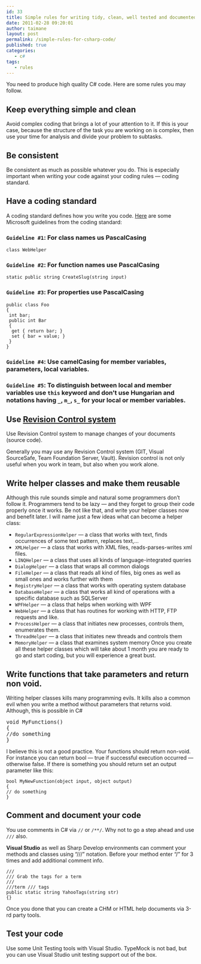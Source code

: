 ```yaml
---
id: 33
title: Simple rules for writing tidy, clean, well tested and documented C# code
date: 2011-02-28 09:20:01
author: taimane
layout: post
permalink: /simple-rules-for-csharp-code/
published: true
categories:
   - c#
tags:
   - rules
---
```

You need to produce high quality C# code. Here are some rules you may follow.

## Keep everything simple and clean 

Avoid complex coding that brings a lot of your attention to it. If this is your case, because the structure of the task you are working on is complex, then use your time for analysis and divide your problem to subtasks.

## Be consistent

Be consistent as much as possible whatever you do. This is especially important when writing your code against your coding rules — coding standard.

## Have a coding standard

A coding standard defines how you write you code. <a href="http://blogs.msdn.com/brada/articles/361363.aspx">Here</a> are some Microsoft guidelines from the coding standard:

### `Guideline #1`: For class names us PascalCasing
```
class WebHelper
```
### `Guideline #2`: For function names use PascalCasing
```
static public string CreateSlug(string input)
```

### `Guideline #3`: For properties use PascalCasing
```
public class Foo
{
 int bar;
 public int Bar 
 {
  get { return bar; }
  set { bar = value; }
 }
}
```

### `Guideline #4`: Use camelCasing for member variables, parameters, local variables.

### `Guideline #5`: To distinguish between local and member variables use `this` keyword and don't use Hungarian and notations having `_`, `m_`, `s_` for your local or member variables.

## Use <a href="http://en.wikipedia.org/wiki/Revision_control">Revision Control system</a>

Use Revision Control system to manage changes of your documents (source code).

Generally you may use any Revision Control system (GIT, Visual SourceSafe, Team Foundation Server, Vault).
Revision control is not only useful when you work in team, but also when you work alone.

## Write helper classes and make them reusable

Although this rule sounds simple and natural some programmers don’t follow it. Programmers tend to be lazy — and they forget to group their code properly once it works.
Be not like that, and write your helper classes now and benefit later.
I will name just a few ideas what can become a helper class:
* `RegularExpressionHelper` — a class that works with text, finds occurrences of some text pattern, replaces text,…
* `XMLHelper` — a class that works with XML files, reads-parses-writes xml files.
* `LINQHelper` — a class that uses all kinds of language-integrated queries
* `DialogHelper` — a class that wraps all common dialogs
* `FileHelper` — a class that reads all kind of files, big ones as well as small ones and works further with them
* `RegistryHelper` — a class that works with operating system database
* `DatabaseHelper` — a class that works all kind of operations with a specific database such as SQLServer
* `WPFHelper` — a class that helps when working with WPF
* `WebHelper` — a class that has routines for working with HTTP, FTP requests and like.
* `ProcessHelper` — a class that initiates new processes, controls them, enumerates them.
* `ThreadHelper` — a class that initiates new threads and controls them
* `MemoryHelper` — a class that examines system memory
Once you create all these helper classes which will take about 1 month you are ready to go and start coding, but you will experience a great bust.

## Write functions that take parameters and return non void.
Writing helper classes kills many programming evils. It kills also a common evil when you write a method without parameters that returns void. Although, this is possible in C#
<pre class="prettyprint">void MyFunctions()
{
//do something
}
</pre>
I believe this is not a good practice. Your functions should return non-void. For instance you can return bool — true if successful execution occurred — otherwise false. If there is something you should return set an output parameter like this:
```
bool MyNewFunction(object input, object output)
{
// do something
}
```

## Comment and document your code

You use comments in C# via `//` or `/**/`. Why not to go a step ahead and use `///` also.

**Visual Studio** as well as Sharp Develop environments can comment your methods and classes using “///” notation. Before your method enter “/” for 3 times and add additional comment info.

```
///
/// Grab the tags for a term
///
///term /// tags
public static string YahooTags(string str)
{}
```
Once you done that you can create a CHM or HTML help documents via 3-rd party tools.

## Test your code
Use some Unit Testing tools with Visual Studio. TypeMock is not bad, but you can use Visual Studio unit testing support out of the box.
 
